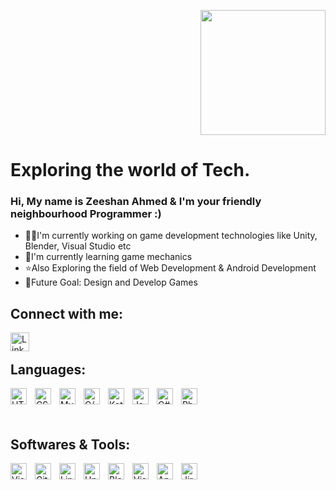 <p align=right>
<img src="https://media.giphy.com/media/du3J3cXyzhj75IOgvA/giphy.gif" width="200" height="200">
</p>


<h1> Exploring the world of Tech. </h1>

<h3> Hi, My name is Zeeshan Ahmed & I'm your friendly neighbourhood Programmer :) </h3>

- 🧑‍💻I'm currently working on game development technologies like Unity, Blender, Visual Studio etc </br>
- 📖I'm currently learning game mechanics
- ⭐Also Exploring the field of Web Development & Android Development
- 💪Future Goal: Design and Develop Games

<h2> Connect with me: </h2>

<a href="https://www.linkedin.com/in/zeeshan-ahmed-491787216?lipi=urn%3Ali%3Apage%3Ad_flagship3_profile_view_base_contact_details%3BfLpxn%2Ba6SWK5vN87kyDGDQ%3D%3D">
<img align="left" alt="LinkedIn" width="30px" src="https://img.icons8.com/fluency/48/000000/linkedin-circled.png" style="padding-right:10px;" />
  </a>


<p>
  <br>
<h2> Languages: </h2>

<img align="left" alt="HTML5" width="26px" src="https://cdn.jsdelivr.net/gh/devicons/devicon/icons/html5/html5-original.svg" style="padding-right:10px;" />
<img align="left" alt="CSS3" width="26px" src="https://cdn.jsdelivr.net/gh/devicons/devicon/icons/css3/css3-original.svg" style="padding-right:10px;" />
<img align="left" alt="MySQL" width="26px" src="https://img.icons8.com/fluency/48/000000/mysql-logo.png" style="padding-right:10px;" />
<img align="left" alt="C/C++" width="26px" src="https://img.icons8.com/fluency/48/000000/c-programming.png" style="padding-right:10px;" />
<img align="left" alt="Kotlin" width="26px" src="https://img.icons8.com/color/48/000000/kotlin.png" style="padding-right:10px;" />
<img align="left" alt="Java" width="26px" src="https://img.icons8.com/color/48/000000/java-coffee-cup-logo.png" style="padding-right:10px;" />
<img align="left" alt="C#" width="26px" src="https://img.icons8.com/color/48/000000/c-sharp-logo.png" style="padding-right:10px;" />
<img align="left" alt="PhP" width="26px" src="https://img.icons8.com/officel/16/000000/php-logo.png" style="padding-right:10px;" />
</br>
</p>

<p>
  <br>
<h2> Softwares & Tools: </h2>

<img align="left" alt="Visual Studio Code" width="26px" src="https://cdn.jsdelivr.net/gh/devicons/devicon/icons/vscode/vscode-original.svg" style="padding-right:10px;" />
<img align="left" alt="Git" width="26px" src="https://cdn.jsdelivr.net/gh/devicons/devicon/icons/git/git-original.svg" style="padding-right:10px;" />
<img align="left" alt="Linux" width="26px" src="https://img.icons8.com/color/48/000000/linux.png" style="padding-right:10px;" />
<img align="left" alt="Unity" width="26px" src="https://img.icons8.com/ios-filled/50/000000/unity.png" style="padding-right:10px;" />
<img align="left" alt="Blender" width="26px" src="https://img.icons8.com/bubbles/50/000000/blender-3d.png" style="padding-right:10px"/>
<img align="left" alt="Visual Studio" width="26px" src="https://img.icons8.com/fluency/48/000000/visual-studio.png" style="padding-right:10px;" />
<img align="left" alt="Android Studio" width="26px" src="https://img.icons8.com/color/48/000000/android-studio--v3.png" style="padding-right:10px;" />
<img align="left" alt="Jira" width="26px" src="[https://img.icons8.com/color/48/000000/android-studio--v3.png](https://icons8.com/icon/oROcPah5ues6/jira)" style="padding-right:10px;" />
</br>
</p>



<!---
zeeshanawnn09/zeeshanawnn09 is a ✨ special ✨ repository because its `README.md` (this file) appears on your GitHub profile.
You can click the Preview link to take a look at your changes.
--->
